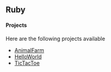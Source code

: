 ## Ruby

#### Projects

Here are the following projects available

- [AnimalFarm](AnimalFarm/AnimalFarm.rb)
- [HelloWorld](HelloWorld/HelloWorld.rb)
- [TicTacToe](TicTacToe/TicTacToe.rb)